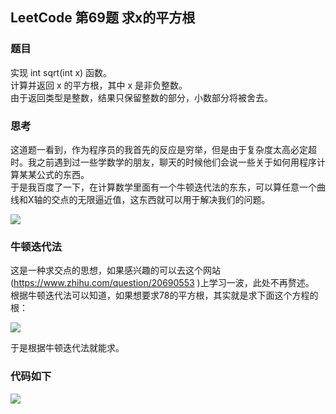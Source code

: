 ## LeetCode 第69题 求x的平方根

### 题目
实现 int sqrt(int x) 函数。  
计算并返回 x 的平方根，其中 x 是非负整数。  
由于返回类型是整数，结果只保留整数的部分，小数部分将被舍去。  

### 思考
这道题一看到，作为程序员的我首先的反应是穷举，但是由于复杂度太高必定超时。我之前遇到过一些学数学的朋友，聊天的时候他们会说一些关于如何用程序计算某某公式的东西。  
于是我百度了一下，在计算数学里面有一个牛顿迭代法的东东，可以算任意一个曲线和X轴的交点的无限逼近值，这东西就可以用于解决我们的问题。

  ![](https://swapp-images.oss-cn-hangzhou.aliyuncs.com/user-head-img/20171002/00642d519b0915066968ee1456bc2d9ab.png)


### 牛顿迭代法
这是一种求交点的思想，如果感兴趣的可以去这个网站(https://www.zhihu.com/question/20690553 )上学习一波，此处不再赘述。  
根据牛顿迭代法可以知道，如果想要求78的平方根，其实就是求下面这个方程的根：

 ![](https://swapp-images.oss-cn-hangzhou.aliyuncs.com/user-head-img/20171002/00642d519b0915066968ee1456bc2d9aa.png)

于是根据牛顿迭代法就能求。

### 代码如下
![](https://swapp-images.oss-cn-hangzhou.aliyuncs.com/user-head-img/20170801/20170801%3A018caacc013fa75dc54acafefe8acfd00.png)
